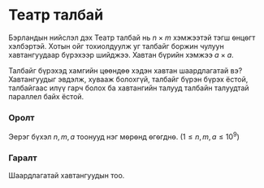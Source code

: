 Театр талбай
============

Бэрландын нийслэл дэх Театр талбай нь $n \times m$ хэмжээтэй тэгш ѳнцѳгт
хэлбэртэй. Хотын ойг тохиолдуулж уг талбайг боржин чулуун хавтангуудаар бүрэхээр
шийджээ. Хавтан бүрийн хэмжээ $a \times a$.

Талбайг бүрэхэд хамгийн цөөндөө хэдэн хавтан шаардлагатай вэ? Хавтангуудыг
эвдэлж, хувааж болохгүй, талбайг бүрэн бүрэх ёстой, талбайгаас илүү гарч болох
ба хавтангийн талууд талбайн талуудтай параллел байх ёстой.


### Оролт
Эерэг бүхэл $n,m,a$ тоонууд нэг мѳрѳнд ѳгѳгднѳ. ($1 ≤ n, m, a ≤ 10^9$)


### Гаралт
Шаардлагатай хавтангуудын тоо.
